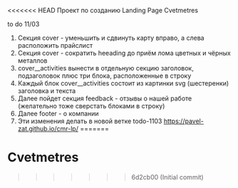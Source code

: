 <<<<<<< HEAD
Проект по созданию Landing Page Cvetmetres

to do 11/03

1. Секция cover - уменьшить и сдвинуть карту вправо, а слева расположить прайслист
2. Секция cover - сократить heeading до приём лома цветных и чёрных металлов
3. cover__activities вынести в отдельную секцию заголовок, подзаголовок плюс три блока, расположенные в строку
4. Каждый блок cover__activities состоит из картинки svg (шестеренки) заголовка и текста
5. Далее пойдет секция feedback - отзывы о нашей работе (желательно тоже сверстать блоками в строку)
6. Далее footer - о компании
7. Эти изменения делать в новой ветке todo-1103
https://pavel-zat.github.io/cmr-lp/
=======
# Cvetmetres
>>>>>>> 6d2cb00 (Initial commit)
